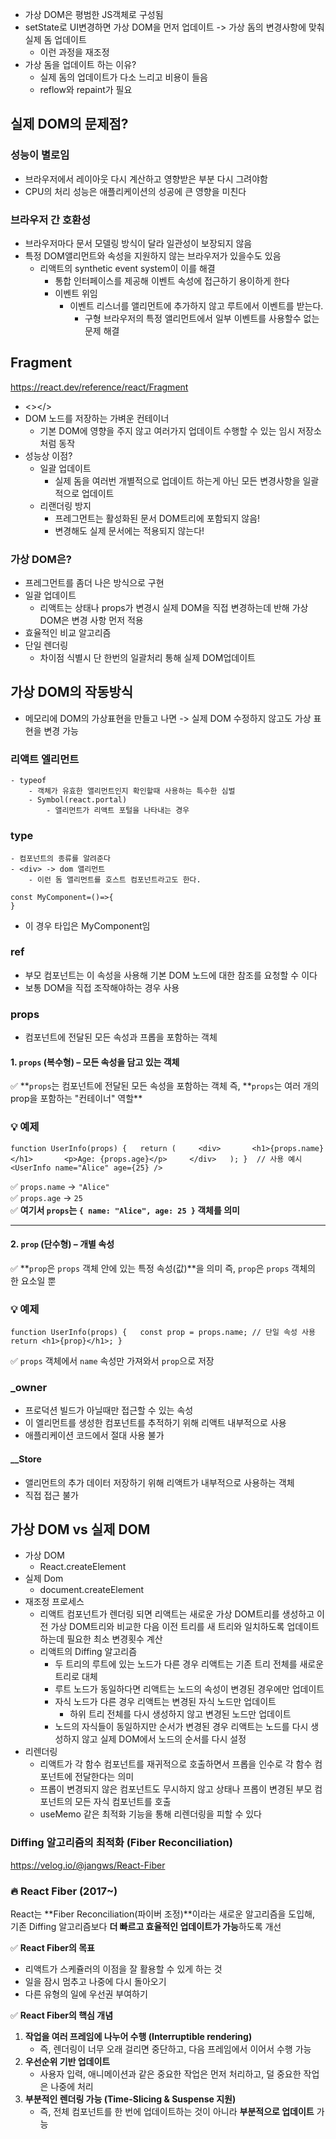 - 가상 DOM은 평범한 JS객체로 구성됨
- setState로 UI변경하면 가상 DOM을 먼저 업데이트 -> 가상 돔의 변경사항에 맞춰 실제 돔 업데이트
  - 이런 과정을 재조정
- 가상 돔을 업데이트 하는 이유?
  - 실제 돔의 업데이트가 다소 느리고 비용이 들음
  - reflow와 repaint가 필요

## 실제 DOM의 문제점?

### 성능이 별로임

- 브라우저에서 레이아웃 다시 계산하고 영향받은 부분 다시 그려야함
- CPU의 처리 성능은 애플리케이션의 성공에 큰 영향을 미친다

### 브라우저 간 호환성

- 브라우저마다 문서 모델링 방식이 달라 일관성이 보장되지 않음
- 특정 DOM앨리먼트와 속성을 지원하지 않는 브라우저가 있을수도 있음
  - 리액트의 synthetic event system이 이를 해결
    - 통합 인터페이스를 제공해 이벤트 속성에 접근하기 용이하게 한다
    - 이벤트 위임
      - 이벤트 리스너를 앨리먼트에 추가하지 않고 루트에서 이벤트를 받는다.
        - 구형 브라우저의 특정 앨리먼트에서 일부 이벤트를 사용할수 없는 문제 해결

## Fragment

https://react.dev/reference/react/Fragment

- <></>
- DOM 노드를 저장하는 가벼운 컨테이너
  - 기본 DOM에 영향을 주지 않고 여러가지 업데이트 수행할 수 있는 임시 저장소처럼 동작
- 성능상 이점?
  - 일괄 업데이트
    - 실제 돔을 여러번 개별적으로 업데이트 하는게 아닌 모든 변경사항을 일괄적으로 업데이트
  - 리랜더링 방지
    - 프레그먼트는 활성화된 문서 DOM트리에 포함되지 않음!
    - 변경해도 실제 문서에는 적용되지 않는다!

### 가상 DOM은?

- 프레그먼트를 좀더 나은 방식으로 구현
- 일괄 업데이트
  - 리액트는 상태나 props가 변경시 실제 DOM을 직접 변경하는데 반해 가상 DOM은 변경 사항 먼저 적용
- 효율적인 비교 알고리즘
- 단일 렌더링
  - 차이점 식별시 단 한번의 일괄처리 통해 실제 DOM업데이트

## 가상 DOM의 작동방식

- 메모리에 DOM의 가상표현을 만들고 나면 -> 실제 DOM 수정하지 않고도 가상 표현을 변경 가능

### 리액트 엘리먼트

    - typeof
    	- 객체가 유효한 앨리먼트인지 확인할때 사용하는 특수한 심벌
    	- Symbol(react.portal)
    		- 앨리먼트가 리액트 포털을 나타내는 경우

### type

    - 컴포넌트의 종류를 알려준다
    - <div> -> dom 앨리먼트
    	- 이런 돔 앨리먼트를 호스트 컴포넌트라고도 한다.

```
const MyComponent=()=>{
}
```

- 이 경우 타입은 MyComponent임

### ref

- 부모 컴포넌트는 이 속성을 사용해 기본 DOM 노드에 대한 참조를 요청할 수 이다
- 보통 DOM을 직접 조작해야하는 경우 사용

### props

- 컴포넌트에 전달된 모든 속성과 프롭을 포함하는 객체

#### **1. `props` (복수형) – 모든 속성을 담고 있는 객체**

✅ **`props`는 컴포넌트에 전달된 모든 속성을 포함하는 객체
즉, **`props`는 여러 개의 prop을 포함하는 "컨테이너" 역할\*\*

### **💡 예제**

`function UserInfo(props) {   return (     <div>       <h1>{props.name}</h1>       <p>Age: {props.age}</p>     </div>   ); }  // 사용 예시 <UserInfo name="Alice" age={25} />`

✅ `props.name` → `"Alice"`  
✅ `props.age` → `25`  
✅ **여기서 `props`는 `{ name: "Alice", age: 25 }` 객체를 의미**

---

#### **2. `prop` (단수형) – 개별 속성**

✅ **`prop`은 `props` 객체 안에 있는 특정 속성(값)**을 의미
즉, `prop`은 `props` 객체의 한 요소일 뿐

### **💡 예제**

`function UserInfo(props) {   const prop = props.name; // 단일 속성 사용   return <h1>{prop}</h1>; }`

✅ `props` 객체에서 `name` 속성만 가져와서 `prop`으로 저장

### \_owner

- 프로덕션 빌드가 아닐때만 접근할 수 있는 속성
- 이 엘리먼트를 생성한 컴포넌트를 추적하기 위해 리액트 내부적으로 사용
- 애플리케이션 코드에서 절대 사용 불가

#### \_\_Store

- 앨리먼트의 추가 데이터 저장하기 위해 리액트가 내부적으로 사용하는 객체
- 직접 접근 불가

## 가상 DOM vs 실제 DOM

- 가상 DOM
  - React.createElement
- 실제 Dom
  - document.createElement
- 재조정 프로세스
  - 리액트 컴포넌트가 렌더링 되면 리액트는 새로운 가상 DOM트리를 생성하고 이전 가상 DOM트리와 비교한 다음 이전 트리를 새 트리와 일치하도록 업데이트하는데 필요한 최소 변경횟수 계산
  - 리액트의 Diffing 알고리즘
    - 두 트리의 루트에 있는 노드가 다른 경우 리액트는 기존 트리 전체를 새로운 트리로 대체
    - 루트 노드가 동일하다면 리액트는 노드의 속성이 변경된 경우에만 업데이트
    - 자식 노드가 다른 경우 리액트는 변경된 자식 노드만 업데이트
      - 하위 트리 전체를 다시 생성하지 않고 변경된 노드만 업데이트
    - 노드의 자식들이 동일하지만 순서가 변경된 경우 리액트는 노드를 다시 생성하지 않고 실제 DOM에서 노드의 순서를 다시 설정
- 리렌더링
  - 리액트가 각 함수 컴포넌트를 재귀적으로 호출하면서 프롭을 인수로 각 함수 컴포넌트에 전달한다는 의미
  - 프롭이 변경되지 않은 컴포넌트도 무시하지 않고 상태나 프롭이 변경된 부모 컴포넌트의 모든 자식 컴포넌트를 호출
  - useMemo 같은 최적화 기능을 통해 리렌더링을 피할 수 있다

### Diffing 알고리즘의 최적화 (Fiber Reconciliation)

https://velog.io/@jangws/React-Fiber

### **🔥 React Fiber (2017~)**

React는 **Fiber Reconciliation(파이버 조정)**이라는 새로운 알고리즘을 도입해,  
기존 Diffing 알고리즘보다 **더 빠르고 효율적인 업데이트가 가능**하도록 개선

✅ **React Fiber의 목표**

- 리액트가 스케쥴러의 이점을 잘 활용할 수 있게 하는 것
- 일을 잠시 멈추고 나중에 다시 돌아오기
- 다른 유형의 일에 우선권 부여하기

✅ **React Fiber의 핵심 개념**

1. **작업을 여러 프레임에 나누어 수행 (Interruptible rendering)**
   - 즉, 렌더링이 너무 오래 걸리면 중단하고, 다음 프레임에서 이어서 수행 가능
2. **우선순위 기반 업데이트**
   - 사용자 입력, 애니메이션과 같은 중요한 작업은 먼저 처리하고, 덜 중요한 작업은 나중에 처리
3. **부분적인 렌더링 가능 (Time-Slicing & Suspense 지원)**
   - 즉, 전체 컴포넌트를 한 번에 업데이트하는 것이 아니라 **부분적으로 업데이트** 가능
